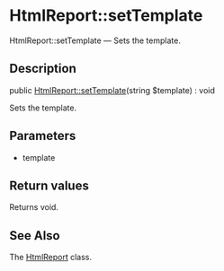 HtmlReport::setTemplate
================

HtmlReport::setTemplate — Sets the template.

Description
---------------


public [HtmlReport::setTemplate](https://github.com/lingtalfi/DocTools/blob/master/doc/api/DocTools/Report/HtmlReport/setTemplate.md)(string $template) : void




Sets the template.




Parameters
--------------


- template
    


Return values
----------------

Returns void.









See Also
-----------

The [HtmlReport](https://github.com/lingtalfi/DocTools/blob/master/doc/api/DocTools/Report/HtmlReport.md) class.
